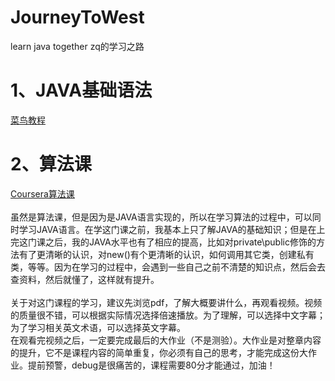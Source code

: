 # JourneyToWest
learn java together
zq的学习之路

# 1、JAVA基础语法
[菜鸟教程](https://www.runoob.com/java/java-tutorial.html)

# 2、算法课
[Coursera算法课](https://www.coursera.org/learn/algorithms-part1)<br><br>
虽然是算法课，但是因为是JAVA语言实现的，所以在学习算法的过程中，可以同时学习JAVA语言。在学这门课之前，我基本上只了解JAVA的基础知识；但是在上完这门课之后，我的JAVA水平也有了相应的提高，比如对private\public修饰的方法有了更清晰的认识，对new()有个更清晰的认识，如何调用其它类，创建私有类，等等。因为在学习的过程中，会遇到一些自己之前不清楚的知识点，然后会去查资料，然后就懂了，这样就有提升。<br><br>
关于对这门课程的学习，建议先浏览pdf，了解大概要讲什么，再观看视频。视频的质量很不错，可以根据实际情况选择倍速播放。为了理解，可以选择中文字幕；为了学习相关英文术语，可以选择英文字幕。<br>
在观看完视频之后，一定要完成最后的大作业（不是测验）。大作业是对整章内容的提升，它不是课程内容的简单重复，你必须有自己的思考，才能完成这份大作业。提前预警，debug是很痛苦的，课程需要80分才能通过，加油！<br><br>
